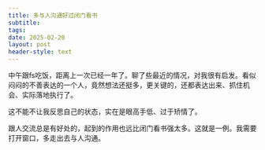 ```yaml
---
title: 多与人沟通好过闭门看书
subtitle: 
tags: 
date: 2025-02-20
layout: post
header-style: text
---
```


中午跟fs吃饭，距离上一次已经一年了。聊了些最近的情况，对我很有启发。看似闷闷的不善表达的一个人，竟然想法还挺多，更关键的，还都表达出来、抓住机会、实际落地执行了。

这不能不让我反思自己的状态，实在是眼高手低、过于矫情了。

跟人交流总是有好处的，起到的作用也远比闭门看书强太多。这就是一例。我需要打开窗口，多走出去与人沟通。